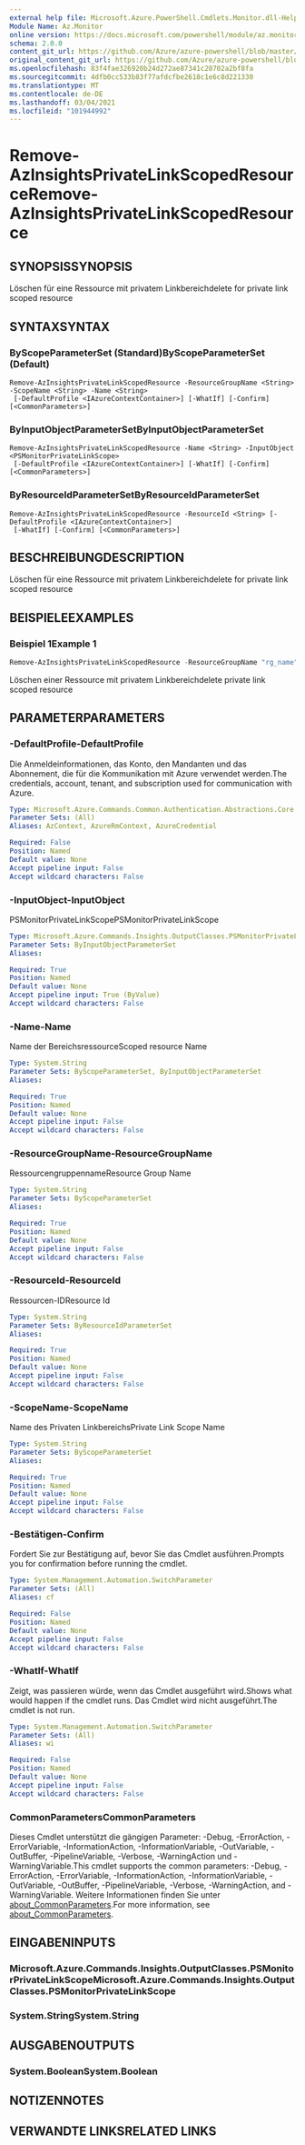 ```yaml
---
external help file: Microsoft.Azure.PowerShell.Cmdlets.Monitor.dll-Help.xml
Module Name: Az.Monitor
online version: https://docs.microsoft.com/powershell/module/az.monitor/remove-azinsightsprivatelinkscopedresource
schema: 2.0.0
content_git_url: https://github.com/Azure/azure-powershell/blob/master/src/Monitor/Monitor/help/Remove-AzInsightsPrivateLinkScopedResource.md
original_content_git_url: https://github.com/Azure/azure-powershell/blob/master/src/Monitor/Monitor/help/Remove-AzInsightsPrivateLinkScopedResource.md
ms.openlocfilehash: 83f4fae326920b24d272ae87341c20702a2bf8fa
ms.sourcegitcommit: 4dfb0cc533b83f77afdcfbe2618c1e6c8d221330
ms.translationtype: MT
ms.contentlocale: de-DE
ms.lasthandoff: 03/04/2021
ms.locfileid: "101944992"
---
```

# <span data-ttu-id="d7c58-101">Remove-AzInsightsPrivateLinkScopedResource</span><span class="sxs-lookup"><span data-stu-id="d7c58-101">Remove-AzInsightsPrivateLinkScopedResource</span></span>

## <span data-ttu-id="d7c58-102">SYNOPSIS</span><span class="sxs-lookup"><span data-stu-id="d7c58-102">SYNOPSIS</span></span>
<span data-ttu-id="d7c58-103">Löschen für eine Ressource mit privatem Linkbereich</span><span class="sxs-lookup"><span data-stu-id="d7c58-103">delete for private link scoped resource</span></span>

## <span data-ttu-id="d7c58-104">SYNTAX</span><span class="sxs-lookup"><span data-stu-id="d7c58-104">SYNTAX</span></span>

### <span data-ttu-id="d7c58-105">ByScopeParameterSet (Standard)</span><span class="sxs-lookup"><span data-stu-id="d7c58-105">ByScopeParameterSet (Default)</span></span>
```
Remove-AzInsightsPrivateLinkScopedResource -ResourceGroupName <String> -ScopeName <String> -Name <String>
 [-DefaultProfile <IAzureContextContainer>] [-WhatIf] [-Confirm] [<CommonParameters>]
```

### <span data-ttu-id="d7c58-106">ByInputObjectParameterSet</span><span class="sxs-lookup"><span data-stu-id="d7c58-106">ByInputObjectParameterSet</span></span>
```
Remove-AzInsightsPrivateLinkScopedResource -Name <String> -InputObject <PSMonitorPrivateLinkScope>
 [-DefaultProfile <IAzureContextContainer>] [-WhatIf] [-Confirm] [<CommonParameters>]
```

### <span data-ttu-id="d7c58-107">ByResourceIdParameterSet</span><span class="sxs-lookup"><span data-stu-id="d7c58-107">ByResourceIdParameterSet</span></span>
```
Remove-AzInsightsPrivateLinkScopedResource -ResourceId <String> [-DefaultProfile <IAzureContextContainer>]
 [-WhatIf] [-Confirm] [<CommonParameters>]
```

## <span data-ttu-id="d7c58-108">BESCHREIBUNG</span><span class="sxs-lookup"><span data-stu-id="d7c58-108">DESCRIPTION</span></span>
<span data-ttu-id="d7c58-109">Löschen für eine Ressource mit privatem Linkbereich</span><span class="sxs-lookup"><span data-stu-id="d7c58-109">delete for private link scoped resource</span></span>

## <span data-ttu-id="d7c58-110">BEISPIELE</span><span class="sxs-lookup"><span data-stu-id="d7c58-110">EXAMPLES</span></span>

### <span data-ttu-id="d7c58-111">Beispiel 1</span><span class="sxs-lookup"><span data-stu-id="d7c58-111">Example 1</span></span>
```powershell
Remove-AzInsightsPrivateLinkScopedResource -ResourceGroupName "rg_name" -ScopeName "scope_name" -Name "scoped_resource_name"
```

<span data-ttu-id="d7c58-112">Löschen einer Ressource mit privatem Linkbereich</span><span class="sxs-lookup"><span data-stu-id="d7c58-112">delete private link scoped resource</span></span>

## <span data-ttu-id="d7c58-113">PARAMETER</span><span class="sxs-lookup"><span data-stu-id="d7c58-113">PARAMETERS</span></span>

### <span data-ttu-id="d7c58-114">-DefaultProfile</span><span class="sxs-lookup"><span data-stu-id="d7c58-114">-DefaultProfile</span></span>
<span data-ttu-id="d7c58-115">Die Anmeldeinformationen, das Konto, den Mandanten und das Abonnement, die für die Kommunikation mit Azure verwendet werden.</span><span class="sxs-lookup"><span data-stu-id="d7c58-115">The credentials, account, tenant, and subscription used for communication with Azure.</span></span>

```yaml
Type: Microsoft.Azure.Commands.Common.Authentication.Abstractions.Core.IAzureContextContainer
Parameter Sets: (All)
Aliases: AzContext, AzureRmContext, AzureCredential

Required: False
Position: Named
Default value: None
Accept pipeline input: False
Accept wildcard characters: False
```

### <span data-ttu-id="d7c58-116">-InputObject</span><span class="sxs-lookup"><span data-stu-id="d7c58-116">-InputObject</span></span>
<span data-ttu-id="d7c58-117">PSMonitorPrivateLinkScope</span><span class="sxs-lookup"><span data-stu-id="d7c58-117">PSMonitorPrivateLinkScope</span></span>

```yaml
Type: Microsoft.Azure.Commands.Insights.OutputClasses.PSMonitorPrivateLinkScope
Parameter Sets: ByInputObjectParameterSet
Aliases:

Required: True
Position: Named
Default value: None
Accept pipeline input: True (ByValue)
Accept wildcard characters: False
```

### <span data-ttu-id="d7c58-118">-Name</span><span class="sxs-lookup"><span data-stu-id="d7c58-118">-Name</span></span>
<span data-ttu-id="d7c58-119">Name der Bereichsressource</span><span class="sxs-lookup"><span data-stu-id="d7c58-119">Scoped resource Name</span></span>

```yaml
Type: System.String
Parameter Sets: ByScopeParameterSet, ByInputObjectParameterSet
Aliases:

Required: True
Position: Named
Default value: None
Accept pipeline input: False
Accept wildcard characters: False
```

### <span data-ttu-id="d7c58-120">-ResourceGroupName</span><span class="sxs-lookup"><span data-stu-id="d7c58-120">-ResourceGroupName</span></span>
<span data-ttu-id="d7c58-121">Ressourcengruppenname</span><span class="sxs-lookup"><span data-stu-id="d7c58-121">Resource Group Name</span></span>

```yaml
Type: System.String
Parameter Sets: ByScopeParameterSet
Aliases:

Required: True
Position: Named
Default value: None
Accept pipeline input: False
Accept wildcard characters: False
```

### <span data-ttu-id="d7c58-122">-ResourceId</span><span class="sxs-lookup"><span data-stu-id="d7c58-122">-ResourceId</span></span>
<span data-ttu-id="d7c58-123">Ressourcen-ID</span><span class="sxs-lookup"><span data-stu-id="d7c58-123">Resource Id</span></span>

```yaml
Type: System.String
Parameter Sets: ByResourceIdParameterSet
Aliases:

Required: True
Position: Named
Default value: None
Accept pipeline input: False
Accept wildcard characters: False
```

### <span data-ttu-id="d7c58-124">-ScopeName</span><span class="sxs-lookup"><span data-stu-id="d7c58-124">-ScopeName</span></span>
<span data-ttu-id="d7c58-125">Name des Privaten Linkbereichs</span><span class="sxs-lookup"><span data-stu-id="d7c58-125">Private Link Scope Name</span></span>

```yaml
Type: System.String
Parameter Sets: ByScopeParameterSet
Aliases:

Required: True
Position: Named
Default value: None
Accept pipeline input: False
Accept wildcard characters: False
```

### <span data-ttu-id="d7c58-126">-Bestätigen</span><span class="sxs-lookup"><span data-stu-id="d7c58-126">-Confirm</span></span>
<span data-ttu-id="d7c58-127">Fordert Sie zur Bestätigung auf, bevor Sie das Cmdlet ausführen.</span><span class="sxs-lookup"><span data-stu-id="d7c58-127">Prompts you for confirmation before running the cmdlet.</span></span>

```yaml
Type: System.Management.Automation.SwitchParameter
Parameter Sets: (All)
Aliases: cf

Required: False
Position: Named
Default value: None
Accept pipeline input: False
Accept wildcard characters: False
```

### <span data-ttu-id="d7c58-128">-WhatIf</span><span class="sxs-lookup"><span data-stu-id="d7c58-128">-WhatIf</span></span>
<span data-ttu-id="d7c58-129">Zeigt, was passieren würde, wenn das Cmdlet ausgeführt wird.</span><span class="sxs-lookup"><span data-stu-id="d7c58-129">Shows what would happen if the cmdlet runs.</span></span>
<span data-ttu-id="d7c58-130">Das Cmdlet wird nicht ausgeführt.</span><span class="sxs-lookup"><span data-stu-id="d7c58-130">The cmdlet is not run.</span></span>

```yaml
Type: System.Management.Automation.SwitchParameter
Parameter Sets: (All)
Aliases: wi

Required: False
Position: Named
Default value: None
Accept pipeline input: False
Accept wildcard characters: False
```

### <span data-ttu-id="d7c58-131">CommonParameters</span><span class="sxs-lookup"><span data-stu-id="d7c58-131">CommonParameters</span></span>
<span data-ttu-id="d7c58-132">Dieses Cmdlet unterstützt die gängigen Parameter: -Debug, -ErrorAction, -ErrorVariable, -InformationAction, -InformationVariable, -OutVariable, -OutBuffer, -PipelineVariable, -Verbose, -WarningAction und -WarningVariable.</span><span class="sxs-lookup"><span data-stu-id="d7c58-132">This cmdlet supports the common parameters: -Debug, -ErrorAction, -ErrorVariable, -InformationAction, -InformationVariable, -OutVariable, -OutBuffer, -PipelineVariable, -Verbose, -WarningAction, and -WarningVariable.</span></span> <span data-ttu-id="d7c58-133">Weitere Informationen finden Sie unter [about_CommonParameters](http://go.microsoft.com/fwlink/?LinkID=113216).</span><span class="sxs-lookup"><span data-stu-id="d7c58-133">For more information, see [about_CommonParameters](http://go.microsoft.com/fwlink/?LinkID=113216).</span></span>

## <span data-ttu-id="d7c58-134">EINGABEN</span><span class="sxs-lookup"><span data-stu-id="d7c58-134">INPUTS</span></span>

### <span data-ttu-id="d7c58-135">Microsoft.Azure.Commands.Insights.OutputClasses.PSMonitorPrivateLinkScope</span><span class="sxs-lookup"><span data-stu-id="d7c58-135">Microsoft.Azure.Commands.Insights.OutputClasses.PSMonitorPrivateLinkScope</span></span>

### <span data-ttu-id="d7c58-136">System.String</span><span class="sxs-lookup"><span data-stu-id="d7c58-136">System.String</span></span>

## <span data-ttu-id="d7c58-137">AUSGABEN</span><span class="sxs-lookup"><span data-stu-id="d7c58-137">OUTPUTS</span></span>

### <span data-ttu-id="d7c58-138">System.Boolean</span><span class="sxs-lookup"><span data-stu-id="d7c58-138">System.Boolean</span></span>

## <span data-ttu-id="d7c58-139">NOTIZEN</span><span class="sxs-lookup"><span data-stu-id="d7c58-139">NOTES</span></span>

## <span data-ttu-id="d7c58-140">VERWANDTE LINKS</span><span class="sxs-lookup"><span data-stu-id="d7c58-140">RELATED LINKS</span></span>
